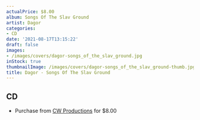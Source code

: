 ```yaml
---
actualPrice: $8.00
album: Songs Of The Slav Ground
artist: Dagor
categories:
- CD
date: '2021-08-17T13:15:22'
draft: false
images:
- /images/covers/dagor-songs_of_the_slav_ground.jpg
inStock: true
thumbnailImage: /images/covers/dagor-songs_of_the_slav_ground-thumb.jpg
title: Dagor - Songs Of The Slav Ground
---
```


## CD
* Purchase from [CW Productions](https://shop.cwproductions.net/products/dagor-songs-of-the-slav-ground-cd) for $8.00
